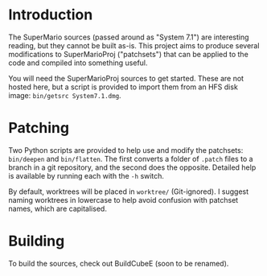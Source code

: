 # Introduction

The SuperMario sources (passed around as "System 7.1") are interesting
reading, but they cannot be built as-is. This project aims to produce
several modifications to SuperMarioProj ("patchsets") that can be
applied to the code and compiled into something useful.

You will need the SuperMarioProj sources to get started. These are not
hosted here, but a script is provided to import them from an HFS disk
image: `bin/getsrc System7.1.dmg`.

# Patching

Two Python scripts are provided to help use and modify the patchsets:
`bin/deepen` and `bin/flatten`. The first converts a folder of `.patch`
files to a branch in a git repository, and the second does the opposite.
Detailed help is available by running each with the `-h` switch.

By default, worktrees will be placed in `worktree/` (Git-ignored). I
suggest naming worktrees in lowercase to help avoid confusion with
patchset names, which are capitalised.

# Building

To build the sources, check out BuildCubeE (soon to be renamed).
